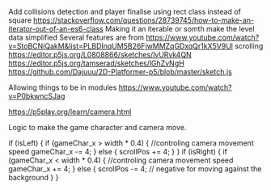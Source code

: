 Add collisions detection and player
finalise using rect class instead of square
https://stackoverflow.com/questions/28739745/how-to-make-an-iterator-out-of-an-es6-class
Making it an iterable or somth
make the level data simplified 
Several features are from
https://www.youtube.com/watch?v=StoBCNiQakM&list=PLBDInqUM5B26FjwMMZqGDxqQr1kX5V9Ul
scrolling
https://editor.p5js.org/L0808866/sketches/lvURvk4QN
https://editor.p5js.org/tamserad/sketches/lGhZvNgH
https://github.com/Dajuuu/2D-Platformer-p5/blob/master/sketch.js

Allowing things to be in modules
https://www.youtube.com/watch?v=P0bkwncSJag

https://p5play.org/learn/camera.html

 Logic to make the game character and camera move.

if (isLeft) {
    if (gameChar_x > width * 0.4) {
      //controling camera movement speed
      gameChar_x -= 4;
    } else {
      scrollPos += 4;
    }
  }
  if (isRight) {
    if (gameChar_x < width * 0.4) {
      //controling camera movement speed
      gameChar_x += 4;
    } else {
      scrollPos -= 4; // negative for moving against the background
    }
  }